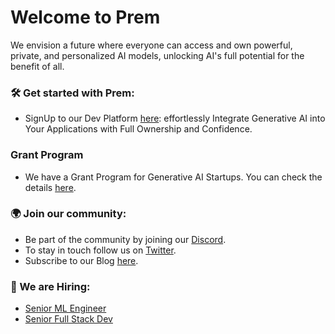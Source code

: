# Welcome to Prem

We envision a future where everyone can access and own powerful, private, and personalized AI models, unlocking AI's full potential for the benefit of all. 

### 🛠️ Get started with Prem:

- SignUp to our Dev Platform [here](https://app.premai.io): effortlessly Integrate Generative AI into Your Applications with Full Ownership and Confidence.

### Grant Program

- We have a Grant Program for Generative AI Startups. You can check the details [here](https://blog.premai.io/announcing-our-startup-grants-program/).

### 🌍 Join our community:

- Be part of the community by joining our [Discord](https://discord.com/invite/kpKk6vYVAn).
- To stay in touch follow us on [Twitter](https://twitter.com/premai_io).
- Subscribe to our Blog [here](https://blog.premai.io/). 

### 💼 We are Hiring:

- [Senior ML Engineer](https://premai.notion.site/Senior-ML-Engineer-Prem-1863f1e72c2f4d8894eb6e49154e9256)
- [Senior Full Stack Dev](https://premai.notion.site/Senior-Fullstack-Developer-Prem-1e26b8efccdc4663809036ab333920e3)
